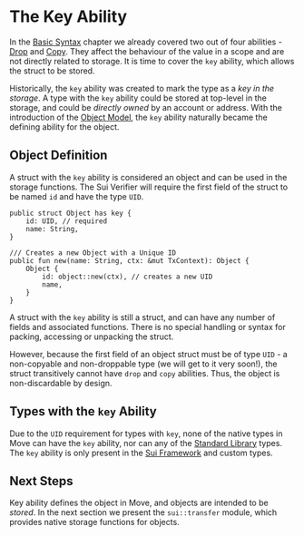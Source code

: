# The Key Ability

In the [Basic Syntax](./../basic-syntax) chapter we already covered two out of four abilities - [Drop](./drop-ability.md) and [Copy](./copy-ability.md). They affect the behaviour of the value in a scope and are not directly related to storage. It is time to cover the `key` ability, which allows the struct to be stored.

Historically, the `key` ability was created to mark the type as a *key in the storage*. A type with the `key` ability could be stored at top-level in the storage, and could be *directly owned* by an account or address. With the introduction of the [Object Model](./../object), the `key` ability naturally became the defining ability for the object.

<!-- TODO: What is Sui Verifier - link, later -->

## Object Definition

A struct with the `key` ability is considered an object and can be used in the storage functions. The Sui Verifier will require the first field of the struct to be named `id` and have the type `UID`.

```move
public struct Object has key {
    id: UID, // required
    name: String,
}

/// Creates a new Object with a Unique ID
public fun new(name: String, ctx: &mut TxContext): Object {
    Object {
        id: object::new(ctx), // creates a new UID
        name,
    }
}
```

A struct with the `key` ability is still a struct, and can have any number of fields and associated functions. There is no special handling or syntax for packing, accessing or unpacking the struct.

However, because the first field of an object struct must be of type `UID` - a non-copyable and non-droppable type (we will get to it very soon!), the struct transitively cannot have `drop` and `copy` abilities. Thus, the object is non-discardable by design.

<!-- ## Asset Definition

In the context of the [Object Model](./../object/digital-assets.md), an object with the `key` ability can be considered an asset. It is non-discardable, unique, and can be *owned*.
 -->

## Types with the `key` Ability

Due to the `UID` requirement for types with `key`, none of the native types in Move can have the `key` ability, nor can any of the [Standard Library](./../basic-syntax/standard-library.md) types. The `key` ability is only present in the [Sui Framework](./../programmability/sui-framework.md) and custom types.

## Next Steps

Key ability defines the object in Move, and objects are intended to be _stored_. In the next section we present the `sui::transfer` module, which provides native storage functions for objects.
